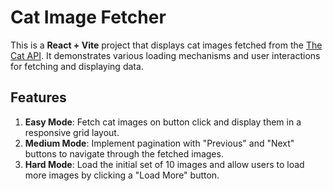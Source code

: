 # Cat Image Fetcher

This is a **React + Vite** project that displays cat images fetched from the [The Cat API](https://thecatapi.com/). It demonstrates various loading mechanisms and user interactions for fetching and displaying data.

## Features

1. **Easy Mode**: Fetch cat images on button click and display them in a responsive grid layout.
2. **Medium Mode**: Implement pagination with "Previous" and "Next" buttons to navigate through the fetched images.
3. **Hard Mode**: Load the initial set of 10 images and allow users to load more images by clicking a "Load More" button.

